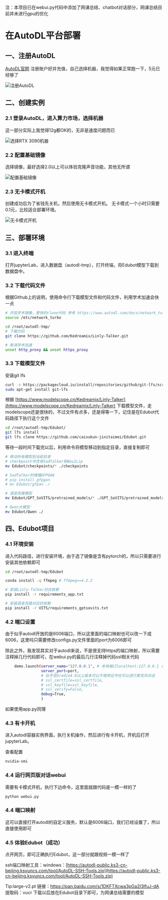 注：本项目已在webui.py代码中添加了网课总结、chatbot对话部分，网课总结目前并未进行gpu的优化




# 在AutoDL平台部署


## 一、注册AutoDL

[AutoDL官网](https://www.autodl.com/home) 注册账户好并充值，自己选择机器，我觉得如果正常跑一下，5元已经够了

![注册AutoDL](https://pic1.zhimg.com/v2-f56bc692a0d22fb1ae749b7697ff5d0f.png)

## 二、创建实例

### 2.1 登录AutoDL，进入算力市场，选择机器

这一部分实际上我觉得12g都OK的，无非是速度问题而已

![选择RTX 3090机器](https://picx.zhimg.com/v2-824956d591eead5d3ed4de87c59258a6.png)



### 2.2 配置基础镜像

选择镜像，最好选择2.0以上可以体验克隆声音功能，其他无所谓

![配置基础镜像](https://pic1.zhimg.com/v2-8d064d809e15673dc6f2be8f2ef83ae7.png)



### 2.3 无卡模式开机

创建成功后为了省钱先关机，然后使用无卡模式开机。
无卡模式一个小时只需要0.1元，比较适合部署环境。

![无卡模式开机](https://picx.zhimg.com/v2-118eead549c35ad06d946b00cd93c668.png)

## 三、部署环境

### 3.1 进入终端

打开jupyterLab，进入数据盘（autodl-tmp），打开终端，将Edubot模型下载到数据盘中。




### 3.2 下载代码文件

根据Github上的说明，使用命令行下载模型文件和代码文件，利用学术加速会快一点

```bash
# 开启学术镜像，更快的clone代码 参考 https://www.autodl.com/docs/network_turbo/
source /etc/network_turbo

cd /root/autodl-tmp/
# 下载代码
git clone https://github.com/Kedreamix/Linly-Talker.git

# 取消学术加速
unset http_proxy && unset https_proxy
```



### 3.3 下载模型文件

安装git lfs

```sh
curl -s https://packagecloud.io/install/repositories/github/git-lfs/script.deb.sh | sudo bash
sudo apt-get install git-lfs
```



根据 [https://www.modelscope.cn/Kedreamix/Linly-Talker](https://www.modelscope.cn/Kedreamix/Linly-Talker) 下载模型文件，走modelscope还是很快的，不过文件有点多，还是得等一下，记住是在Edubot代码路径下执行这个文件

```bash
cd /root/autodl-tmp/Edubot/
git lfs install
git lfs clone https://github.com/caixukun-jinitaimei/Edubot.git
```


等待一段时间下载完以后，利用命令将模型移动到指定目录，直接复制即可

```bash
# 移动所有模型到当前目录
# checkpoint中含有SadTalker和Wav2Lip
mv Edubot/checkpoints/* ./checkpoints

# SadTalker的增强GFPGAN
# pip install gfpgan
# mv Edubot/gfpan ./

# 语音克隆模型
mv Edubot/GPT_SoVITS/pretrained_models/* ./GPT_SoVITS/pretrained_models/

# Qwen大模型
mv Edubot/Qwen ./
```



## 四、Edubot项目

### 4.1 环境安装

进入代码路径，进行安装环境，由于选了镜像是含有pytorch的，所以只需要进行安装其他依赖即可

```bash
cd /root/autodl-tmp/Edubot

conda install -q ffmpeg # ffmpeg==4.2.2

# 安装Linly-Talker对应依赖
pip install -r requirements_app.txt

# 安装语音克隆对应的依赖
pip install -r VITS/requirements_gptsovits.txt
```



### 4.2 端口设置

由于似乎autodl开放的是6006端口，所以这里面的端口映射也可以改一下成6006，这里吗只需要修改configs.py文件里面的port为6006即可

除此之外，我发现其实对于autodl来说，不是很支持https的端口映射，所以需要注释掉几行代码即可，在webui.py的最后几行注释掉代码ssl相关代码

```bash
    demo.launch(server_name="127.0.0.1", # 本地端口localhost:127.0.0.1 全局端口转发:"0.0.0.0"
                server_port=port,
                # 似乎在Gradio4.0以上版本可以不使用证书也可以进行麦克风对话
                # ssl_certfile=ssl_certfile,
                # ssl_keyfile=ssl_keyfile,
                # ssl_verify=False,
                debug=True,
                )
```

如果使用app.py同理


### 4.3 有卡开机

进入autodl容器实例界面，执行关机操作，然后进行有卡开机，开机后打开jupyterLab。

查看配置

```bash
nvidia-smi
```



### 4.4 运行网页版对话webui

需要有卡模式开机，执行下边命令，这里面就跟代码是一模一样的了

```bash
python webui.py
```




### 4.4 端口映射

这可以直接打开autodl的自定义服务，默认是6006端口，我们已经设置了，所以直接使用即可




### 4.5 体验Edubot（成功）

点开网页，即可正确执行Edubot，这一部分就跟视频一模一样了






ssh端口映射工具：windows：[https://autodl-public.ks3-cn-beijing.ksyuncs.com/tool/AutoDL-SSH-Tools.zip](https://autodl-public.ks3-cn-beijing.ksyuncs.com/tool/AutoDL-SSH-Tools.zip)



Tip:large-v2.pt
链接：https://pan.baidu.com/s/1DKFTXcwa3pGa2I3lfuJ-dA 
提取码：vucr
下载以后放在Edubot目录下即可，为网课总结需要的模型
